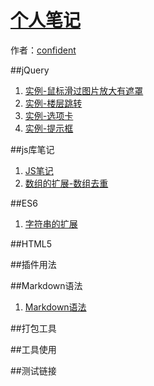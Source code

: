 # [个人笔记]()

作者：[confident](http://confident-me.github.io/)

<!-- [ditto:searchbar] -->

##jQuery
1. [实例-鼠标滑过图片放大有遮罩](#docs/hover-note)
1. [实例-楼层跳转](#docs/floor-jump)
1. [实例-选项卡](#docs/tab-control)
1. [实例-提示框](#docs/tooltip)

##js库笔记
1. [JS笔记](#docs/js-note)
1. [数组的扩展-数组去重](#docs/array1)





##ES6
1. [字符串的扩展](#docs/es6_string)




##HTML5






##插件用法



##Markdown语法
1. [Markdown语法](#docs/Markdown)



##打包工具




##工具使用



##测试链接


